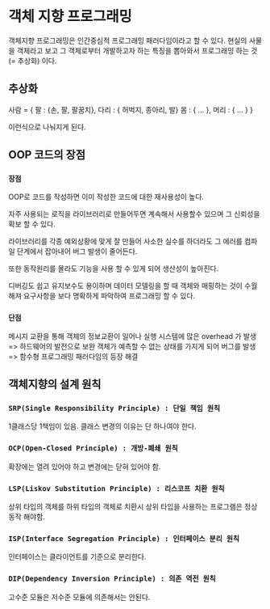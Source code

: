 # 객체 지향 프로그래밍

객체지향 프로그래밍은 인간중심적 프로그래밍 패러다임이라고 할 수 있다.
현실의 사물을 객체라고 보고 그 객체로부터 개발하고자 하는 특징을 뽑아와서 프로그래밍 하는 것(= 추상화) 이다.

## 추상화

사람 = {
팔 : {손, 팔, 팔꿈치},
다리 : { 허벅지, 종아리, 발}
몸 : { ... },
머리 : { ... }
}

이런식으로 나눠지게 된다.

## OOP 코드의 장점

### `장점`

OOP로 코드를 작성하면 이미 작성한 코드에 대한 재사용성이 높다.

자주 사용되는 로직을 라이브러리로 만들어두면 계속해서 사용할수 있으며 그 신뢰성을 확보 할 수 있다.

라이브러리를 각종 예외상황에 맞게 잘 만들어 사소한 실수를 하더라도 그 에러를 컴파일 단계에서 잡아내어 버그 발생이 줄어든다.

또한 동작원리를 몰라도 기능을 사용 할 수 있게 되어 생산성이 높아진다.

디버깅도 쉽고 유지보수도 용이하며 데이터 모델링을 할 때 객체와 매핑하는 것이 수월해져 요구사항을 보다 명확하게 파악하여 프로그래밍 할 수 있다.

### `단점`

메시지 교환을 통해 객체의 정보교환이 일어나 실행 시스템에 많은 overhead 가 발생 => 하드웨어의 발전으로 보완
객체가 예측할 수 없는 상태를 가지게 되어 버그를 발생 => 함수형 프로그래밍 패러다임의 등장 해결

## 객체지향의 설계 원칙

### `SRP(Single Responsibility Principle) : 단일 책임 원칙`

1클래스당 1책임이 있음. 클래스 변경의 이유는 단 하나여야 한다.

### `OCP(Open-Closed Principle) : 개방-폐쇄 원칙`

확장에는 열려 있어야 하고 변경에는 닫혀 있어야 함.

### `LSP(Liskov Substitution Principle) : 리스코프 치환 원칙`

상위 타입의 객체를 하위 타입의 객체로 치환시 상위 타입을 사용하는 프로그램은 정상동작 해야함.

### `ISP(Interface Segregation Principle) : 인터페이스 분리 원칙`

인터페이스는 클라이언트를 기준으로 분리한다.

### `DIP(Dependency Inversion Principle) : 의존 역전 원칙`

고수준 모듈은 저수준 모듈에 의존해서는 안된다.
